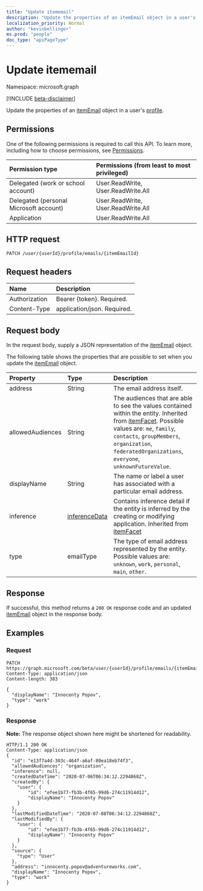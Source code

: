 ```yaml
---
title: "Update itememail"
description: "Update the properties of an itemEmail object in a user's profile."
localization_priority: Normal
author: "kevinbellinger"
ms.prod: "people"
doc_type: "apiPageType"
---
```


# Update itememail

Namespace: microsoft.graph

[!INCLUDE [beta-disclaimer](../../includes/beta-disclaimer.md)]

Update the properties of an [itemEmail](../resources/itememail.md) object in a user's [profile](../resources/profile.md).

## Permissions

One of the following permissions is required to call this API. To learn more, including how to choose permissions, see [Permissions](/graph/permissions-reference).

| Permission type                        | Permissions (from least to most privileged) |
|:---------------------------------------|:--------------------------------------------|
| Delegated (work or school account)     | User.ReadWrite, User.ReadWrite.All          |
| Delegated (personal Microsoft account) | User.ReadWrite, User.ReadWrite.All          |
| Application                            | User.ReadWrite.All                          |

## HTTP request

<!-- {
  "blockType": "ignored"
}
-->
``` http
PATCH /user/{userId}/profile/emails/{itemEmailId}
```

## Request headers
|Name|Description|
|:---|:---|
|Authorization|Bearer {token}. Required.|
|Content-Type|application/json. Required.|

## Request body
In the request body, supply a JSON representation of the [itemEmail](../resources/itememail.md) object.

The following table shows the properties that are possible to set when you update the [itemEmail](../resources/itememail.md) object.

|Property|Type|Description|
|:---|:---|:---|
|address|String|The email address itself.|
|allowedAudiences|String|The audiences that are able to see the values contained within the entity. Inherited from [itemFacet](../resources/itemfacet.md). Possible values are: `me`, `family`, `contacts`, `groupMembers`, `organization`, `federatedOrganizations`, `everyone`, `unknownFutureValue`.|
|displayName|String|The name or label a user has associated with a particular email address.|
|inference|[inferenceData](../resources/inferencedata.md)|Contains inference detail if the entity is inferred by the creating or modifying application. Inherited from [itemFacet](../resources/itemfacet.md)|
|type|emailType|The type of email address represented by the entity. Possible values are: `unknown`, `work`, `personal`, `main`, `other`.|

## Response

If successful, this method returns a `200 OK` response code and an updated [itemEmail](../resources/itememail.md) object in the response body.

## Examples

### Request
<!-- {
  "blockType": "request",
  "name": "update_itememail"
}
-->
``` http
PATCH https://graph.microsoft.com/beta/user/{userId}/profile/emails/{itemEmailId}
Content-Type: application/json
Content-length: 383

{
  "displayName": "Innocenty Popov",
  "type": "work"
}
```


### Response
**Note:** The response object shown here might be shortened for readability.
<!-- {
  "blockType": "response",
  "truncated": true
}
-->
``` http
HTTP/1.1 200 OK
Content-Type: application/json
{
  "id": "e13f7a4d-303c-464f-a6af-80ea18eb74f3",
  "allowedAudiences": "organization",
  "inference": null,
  "createdDateTime": "2020-07-06T06:34:12.2294868Z",
  "createdBy": {
    "user": {
        "id": "efee1b77-fb3b-4f65-99d6-274c11914d12",
        "displayName": "Innocenty Popov"
    }
  },
  "lastModifiedDateTime": "2020-07-08T06:34:12.2294868Z",
  "lastModifiedBy": {
    "user": {
        "id": "efee1b77-fb3b-4f65-99d6-274c11914d12",
        "displayName": "Innocenty Popov"
    }
  },
  "source": {
    "type": "User"
  },
  "address": "innocenty.popov@adventureworks.com",
  "displayName": "Innocenty Popov",
  "type": "work"
}
```

